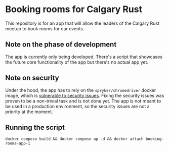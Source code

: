 # Booking rooms for Calgary Rust

This repository is for an app that will allow the leaders of the Calgary Rust meetup to book rooms for our events.

## Note on the phase of development

The app is currently only being developed. There's a script that showcases the future core functionality of the app but there's no actual app yet.

## Note on security

Under the hood, the app has to rely on the `spryker/chromedriver` docker image, which is [vulnerable to security issues](https://github.com/JohnScience/chromium-chromedriver). Fixing the security issues was proven to be a non-trivial task and is not done yet. The app is not meant to be used in a production environment, so the security issues are not a priority at the moment.

## Running the script

```docker
docker compose build && docker compose up -d && docker attach booking-rooms-app-1
```
